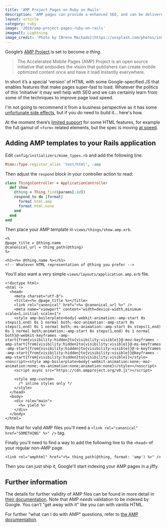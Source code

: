 ```yaml
---
title: 'AMP Project Pages on Ruby on Rails'
description: 'AMP pages can provide a enhanced SEO, and can be delivered easily from Rails.'
layout: article
category: ruby
image: '2016/amp-project-pages-ruby-on-rails'
imagealt: Lightning
image_credit: 'Photo by [Breno Machado](https://unsplash.com/photos/in9-n0JwgZ0)'
---
```


Google’s [AMP Project](http://ampproject.com) is set to become _a thing_.

> The Accelerated Mobile Pages (AMP) Project is an open source initiative that embodies the vision that publishers can create mobile optimized content once and have it load instantly everywhere.

In short it’s a special ‘version’ of HTML with some Google-specified JS that enables features that make pages super-fast to load. Whatever the politics of this ‘initiative’ it may well help with SEO and we can certainly learn from some of the techniques to improve page load speed.

I'm not going to recommend it from a business perspective as it has some [unfortunate side effects](https://www.alexkras.com/google-may-be-stealing-your-mobile-traffic/), but if you _do_ need to build it... here's how.

At the moment there’s [limited support](https://www.ampproject.org/docs/reference/spec.html) for some HTML features, for example the full gamut of `<form>` related elements, but the spec is moving [at speed](https://www.ampproject.org/roadmap/).

## Adding AMP templates to your Rails application

Edit `config/initializers/mime_types.rb` and add the following line.

```ruby
Mime::Type.register_alias 'text/html', :amp
```

Then adjust the `respond` block in your controller action to read:

```ruby
class ThingsController < ApplicationController 
  def show
    @thing = Thing.find(params[:id]) 
    respond_to do |format|
      format.html.amp
      format.html.none
    end
  end
end
```

Then place your AMP template in `views/things/show.amp.erb`.

```erb
<%
@page_title = @thing.name
@canonical_url = thing_path(@thing)
%>

<h1><%= @thing.name %></h1>
<!-- Whatever HTML representation of @thing you prefer -->
```

You'll also want a very simple `views/layouts/application.amp.erb` file.

```erb
<!doctype html>
<html ⚡>
  <head>
    <meta charset="utf-8">
    <title><%= @page_title %></title>
    <link rel="canonical" href="<%= @canonical_url %>" />
    <meta name="viewport" content="width=device-width,minimum-scale=1,initial-scale=1">
    <style amp-boilerplate>body{-webkit-animation:-amp-start 8s steps(1,end) 0s 1 normal both;-moz-animation:-amp-start 8s steps(1,end) 0s 1 normal both;-ms-animation:-amp-start 8s steps(1,end) 0s 1 normal both;animation:-amp-start 8s steps(1,end) 0s 1 normal both}@-webkit-keyframes -amp-start{from{visibility:hidden}to{visibility:visible}}@-moz-keyframes -amp-start{from{visibility:hidden}to{visibility:visible}}@-ms-keyframes -amp-start{from{visibility:hidden}to{visibility:visible}}@-o-keyframes -amp-start{from{visibility:hidden}to{visibility:visible}}@keyframes -amp-start{from{visibility:hidden}to{visibility:visible}}</style><noscript><style amp-boilerplate>body{-webkit-animation:none;-moz-animation:none;-ms-animation:none;animation:none}</style></noscript>
    <script async src="https://cdn.ampproject.org/v0.js"></script>

    <style amp-custom>
      /* inline styles only */
    </style>
  </head>
  <body>
    <div role="main">
      <%= yield %>
    </div>
  </body>
</html>
```

Note that for valid AMP files you'll need a `<link rel="canonical" href="SOMETHING" %>" />` tag.

Finally you'll need to find a way to add the following line to the `<head>` of your regular non-AMP page.

```erb
<link rel="amphtml" href="<%= thing_path(@thing, format: 'amp') %>" />
```

Then you can just ship it, Google'll start indexing your AMP pages in a jiffy.


## Further information

The details for further validity of AMP files can be found in more detail in [their documentation](https://www.ampproject.org/docs/guides/validate.html). Note that AMP _needs_ validation to be indexed by Google. You can’t "get away with it" like you can with vanilla HTML.

For further "what can I do with AMP" questions, refer to [the AMP documentation](https://www.ampproject.org/docs/get_started/create.html).
